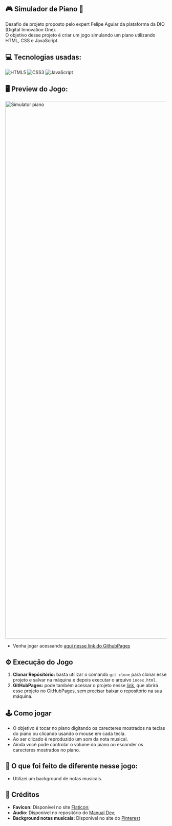 ## 🎮 Simulador de Piano 🎹
Desafio de projeto proposto pelo expert Felipe Aguiar da plataforma da DIO (Digital Innovation One). <br>
O objetivo desse projeto é criar um jogo simulando um piano utilizando HTML, CSS e JavaScript.

## 💻 Tecnologias usadas:
<div style="display: inline_block">
  <img alt="HTML5" src="https://img.shields.io/badge/HTML5-E34F26?style=for-the-badge&logo=html5&logoColor=white">
  <img alt="CSS3" src="https://img.shields.io/badge/CSS3-1572B6?style=for-the-badge&logo=css3&logoColor=white">
  <img alt="JavaScript" src="https://img.shields.io/badge/JavaScript-323330?style=for-the-badge&logo=javascript&logoColor=F7DF1E">
</div>

## 🖥 Preview do Jogo:
<div>
  <img width="1672" alt="Simulator piano" src="https://github.com/Felipeaugustobezerra/piano-simulator/assets/58082993/856600f0-e7b5-4149-b83c-09d6fd004913">
</div>

- Venha jogar acessando [aqui nesse link do GithubPages](https://github.com/Felipeaugustobezerra/piano-simulator.git/)

## ⚙ Execução do Jogo
1. **Clonar Repósitório:** basta utilizar o comando `git clone` para clonar esse projeto e salvar na máquina e depois executar o arquivo `index.html`.
2. **GitHubPages:** pode também acessar o projeto nesse [link](https://marcoswinther.github.io/game-piano-simulator-html-css-js/), que abrirá esse projeto no GitHubPages, sem precisar baixar o repositório na sua máquina.

## 🕹 Como jogar
- O objetivo é tocar no piano digitando os carecteres mostrados na teclas do piano ou clicando usando o mouse em cada tecla.
- Ao ser clicado é reproduzido um som da nota musical.
- Ainda você pode controlar o volume do piano ou esconder os carecteres mostrados no piano.

## 🤔 O que foi feito de diferente nesse jogo:
- Utilizei um background de notas musicais.

## 📌 Créditos
- **Favicon:** Disponível no site [Flaticon](https://www.flaticon.com/br/icones-gratis/);
- **Audio:** Disponível no repositório do [Manual Dev](https://github.com/manualdodev/piano);
- **Background notas musicais:** Disponível no site do [Pinterest](https://br.pinterest.com/pin/583145851771818051/)
